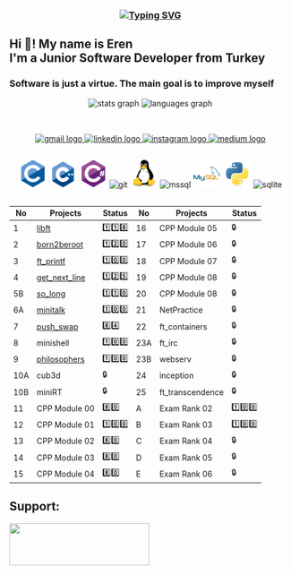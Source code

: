 <h3 align="center"><a href="https://git.io/typing-svg"><img src="https://readme-typing-svg.herokuapp.com?font=Roboto+Mono&size=40&duration=1000&pause=100&color=F70000&center=true&vCenter=true&multiline=true&width=250&height=150&lines=WELCOME;TO;REAL+WORLD;-" alt="Typing SVG" </img></a></h3>

<h2 align="left">Hi 👋! My name is Eren<br>I'm a Junior Software Developer from Turkey</h2>
<h3 align="left">Software is just a virtue. The main goal is to improve myself</h3>

<div align="center">
  <img src="https://github-readme-stats.vercel.app/api?username=erenakbas57&hide_title=false&hide_rank=false&show_icons=true&include_all_commits=true&count_private=true&disable_animations=false&theme=dracula&locale=en&hide_border=false" height="150" alt="stats graph"  />
  <img src="https://github-readme-stats.vercel.app/api/top-langs?username=erenakbas57&locale=en&hide_title=false&layout=compact&card_width=320&langs_count=5&theme=dracula&hide_border=false" height="150" alt="languages graph"  />
</div>


<br clear="both">

##
<div align="center">
  <a href="mailto:m.erenakbas57@gmail.com" target="_blank">
    <img src="https://img.shields.io/static/v1?message=Gmail&logo=gmail&label=&color=D14836&logoColor=white&labelColor=&style=flat" height="50" alt="gmail logo"  />
  </a>
  <a href="https://www.linkedin.com/in/erenakbas/" target="_blank">
    <img src="https://img.shields.io/static/v1?message=erenakbas&logo=linkedin&label=&color=0077B5&logoColor=white&labelColor=&style=flat" height="50" alt="linkedin logo"  />
  </a>
  <a href="https://www.instagram.com/erenakbas57/" target="_blank">
    <img src="https://img.shields.io/static/v1?message=erenakbas57&logo=instagram&label=&color=E4405F&logoColor=white&labelColor=&style=flat" height="50" alt="instagram logo"  />
  </a>
  <a href="https://medium.com/@erenakbas" target="_blank">
    <img src="https://img.shields.io/static/v1?message=@erenakbas&logo=medium&label=&color=12100E&logoColor=white&labelColor=&style=flat" height="50" alt="medium logo"  />
  </a>
</div>

##


<div align="center"> 
<a> <img src="https://raw.githubusercontent.com/devicons/devicon/master/icons/c/c-original.svg" alt="c" width="50" height="50"/> </a>
<a> <img src="https://raw.githubusercontent.com/mwasplund/Tracer/master/Assets/cpp_icon.png" alt="cplusplus" width="50" height="50"/></a> 
<a> <img src="https://raw.githubusercontent.com/devicons/devicon/master/icons/csharp/csharp-original.svg" alt="csharp" width="50" height="50"/> </a>
<a> <img src="https://www.vectorlogo.zone/logos/git-scm/git-scm-icon.svg" alt="git" width="50" height="50"/> </a> 
<a> <img src="https://raw.githubusercontent.com/devicons/devicon/master/icons/linux/linux-original.svg" alt="linux" width="50" height="50"/> </a>
<a> <img src="https://www.svgrepo.com/show/303229/microsoft-sql-server-logo.svg" alt="mssql" width="50" height="50"/> </a> 
<a> <img src="https://raw.githubusercontent.com/devicons/devicon/master/icons/mysql/mysql-original-wordmark.svg" alt="mysql" width="50" height="50"/></a> 
<a> <img src="https://raw.githubusercontent.com/devicons/devicon/master/icons/python/python-original.svg" alt="python" width="50" height="50"/> </a> 
<a> <img src="https://www.vectorlogo.zone/logos/sqlite/sqlite-icon.svg" alt="sqlite" width="50" height="50"/> </a>
</div>

##

<table>
<thead>
  <tr>
    <th>No</th>
    <th>Projects</th>
    <th>Status</th>
    <th>No</th>
    <th>Projects</th>
    <th>Status</th>
  </tr>
</thead>
<tbody>
  <tr>
    <td>1</td>
    <td><a href="https://github.com/erenakbas57/libft" target="_blank" rel="noopener noreferrer">libft</a></td>
    <td>1️⃣1️⃣8️⃣</td>
    <td>16</td>
    <td>CPP Module 05</td>
    <td>🔒</td>
  </tr>
  <tr>
    <td>2</td>
    <td><a href="https://github.com/erenakbas57/born2beroot" target="_blank" rel="noopener noreferrer">born2beroot</a></td>
    <td>1️⃣2️⃣0️⃣</td>
    <td>17</td>
    <td>CPP Module 06</td>
    <td>🔒</td>
  </tr>
  <tr>
    <td>3</td>
    <td><a href="https://github.com/erenakbas57/ft_printf" target="_blank" rel="noopener noreferrer">ft_printf</a></td>
    <td>1️⃣0️⃣0️⃣</td>
    <td>18</td>
    <td>CPP Module 07</td>
    <td>🔒</td>
  </tr>
  <tr>
    <td>4</td>
    <td><a href="https://github.com/erenakbas57/get_next_line" target="_blank" rel="noopener noreferrer">get_next_line</a></td>
    <td>1️⃣2️⃣5️⃣</td>
    <td>19</td>
    <td>CPP Module 08</td>
    <td>🔒</td>
  </tr>
  <tr>
    <td>5B</td>
    <td><a href="https://github.com/erenakbas57/so_long" target="_blank" rel="noopener noreferrer">so_long</a></td>
    <td>1️⃣1️⃣0️⃣</td>
    <td>20</td>
    <td>CPP Module 08</td>
    <td>🔒</td>
  </tr>
  <tr>
    <td>6A</td>
    <td><a href="https://github.com/erenakbas57/minitalk" target="_blank" rel="noopener noreferrer">minitalk</a></td>
    <td>1️⃣0️⃣0️⃣</td>
    <td>21</td>
    <td>NetPractice</td>
    <td>🔒</td>
  </tr>
  <tr>
    <td>7</td>
    <td><a href="https://github.com/erenakbas57/push_swap" target="_blank" rel="noopener noreferrer">push_swap</a></td>
    <td>8️⃣4️⃣</td>
    <td>22<br></td>
    <td>ft_containers</td>
    <td>🔒</td>
  </tr>
  <tr>
    <td>8</td>
    <td>minishell</td>
    <td>1️⃣0️⃣0️⃣</td>
    <td>23A</td>
    <td>ft_irc</td>
    <td>🔒</td>
  </tr>
  <tr>
    <td>9</td>
    <td><a href="https://github.com/erenakbas57/philosophers" target="_blank" rel="noopener noreferrer">philosophers</a></td>
    <td>1️⃣0️⃣0️⃣</td>
    <td>23B</td>
    <td>webserv</td>
    <td>🔒</td>
  </tr>
  <tr>
    <td>10A</td>
    <td>cub3d</td>
    <td>🔒</td>
    <td>24</td>
    <td>inception</td>
    <td>🔒</td>
  </tr>
  <tr>
    <td>10B</td>
    <td>miniRT</td>
    <td>🔒</td>
    <td>25</td>
    <td>ft_transcendence</td>
    <td>🔒</td>
  </tr>
  <tr>
    <td>11</td>
    <td>CPP Module 00</td>
    <td>8️⃣0️⃣</td>
    <td>A</td>
    <td>Exam Rank 02</td>
    <td>1️⃣0️⃣0️⃣<br></td>
  </tr>
  <tr>
    <td>12</td>
    <td>CPP Module 01</td>
    <td>1️⃣0️⃣0️⃣</td>
    <td>B</td>
    <td>Exam Rank 03</td>
    <td>1️⃣0️⃣0️⃣</td>
  </tr>
  <tr>
    <td>13</td>
    <td>CPP Module 02</td>
    <td>8️⃣0️⃣</td>
    <td>C</td>
    <td>Exam Rank 04</td>
    <td>🔒</td>
  </tr>
  <tr>
    <td>14</td>
    <td>CPP Module 03</td>
    <td>8️⃣0️⃣</td>
    <td>D</td>
    <td>Exam Rank 05</td>
    <td>🔒</td>
  </tr>
  <tr>
    <td>15</td>
    <td>CPP Module 04</td>
    <td>8️⃣0️⃣</td>
    <td>E</td>
    <td>Exam Rank 06</td>
    <td>🔒</td>
  </tr>
</tbody>
</table>



<h2 align="left">Support:</h2>
<p><a href="https://www.buymeacoffee.com/merenakbas"> <img align="center" src="https://cdn.buymeacoffee.com/buttons/v2/default-yellow.png" width="250" height="75"</img></a></p>
